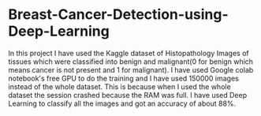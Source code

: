 # Breast-Cancer-Detection-using-Deep-Learning

In this project I have used the Kaggle dataset of Histopathology Images of tissues which were classified into benign and malignant(0 for benign which means cancer is not present and 1 for malignant).
I have used Google colab notebook's free GPU to do the training and I have used 150000 images instead of the whole dataset. This is because when I used the whole dataset the session crashed because the RAM was full.
I have used Deep Learning to classify all the images and got an accuracy of about 88%.
